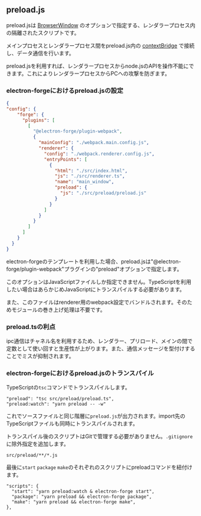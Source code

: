 ## preload.js

preload.jsは [BrowserWindow](https://www.electronjs.org/docs/api/browser-window) のオプションで指定する、レンダラープロセス内の隔離されたスクリプトです。

メインプロセスとレンダラープロセス間をpreload.js内の [contextBridge](https://www.electronjs.org/docs/api/context-bridge#contextbridge) で接続し、データ通信を行います。

preload.jsを利用すれば、レンダラープロセスからnode.jsのAPIを操作不能にできます。これによりレンダラープロセスからPCへの攻撃を防ぎます。

### electron-forgeにおけるpreload.jsの設定

```json
{
"config": {
    "forge": {
      "plugins": [
        [
          "@electron-forge/plugin-webpack",
          {
            "mainConfig": "./webpack.main.config.js",
            "renderer": {
              "config": "./webpack.renderer.config.js",
              "entryPoints": [
                {
                  "html": "./src/index.html",
                  "js": "./src/renderer.ts",
                  "name": "main_window",
                  "preload": {
                    "js": "./src/preload/preload.js"
                  }
                }
              ]
            }
          }
        ]
      ]
    }
  }
}
```

electron-forgeのテンプレートを利用した場合、preload.jsは"@electron-forge/plugin-webpack"プラグインの"preload"オプションで指定します。

このオプションはJavaScriptファイルしか指定できません。TypeScriptを利用したい場合はあらかじめJavaScriptにトランスパイルする必要があります。

また、このファイルはrenderer用のwebpack設定でバンドルされます。そのためモジュールの巻き上げ処理は不要です。

### preload.tsの利点

ipc通信はチャネル名を利用するため、レンダラー、プリロード、メインの間で定数として使い回すと生産性が上がります。また、通信メッセージを型付けすることでミスが抑制されます。

### electron-forgeにおけるpreload.jsのトランスパイル

TypeScriptの`tsc`コマンドでトランスパイルします。

```
"preload": "tsc src/preload/preload.ts",
"preload:watch": "yarn preload -- -w"
```

これでソースファイルと同じ階層に`preload.js`が出力されます。import先のTypeScriptファイルも同時にトランスパイルされます。

トランスパイル後のスクリプトはGitで管理する必要がありません。`.gitignore`に除外指定を追加します。

```.gitignore
src/preload/**/*.js
```

最後に`start` `package` `make`のそれぞれのスクリプトにpreloadコマンドを紐付けます。

```
"scripts": {
  "start": "yarn preload:watch & electron-forge start",
  "package": "yarn preload && electron-forge package",
  "make": "yarn preload && electron-forge make",
},
```